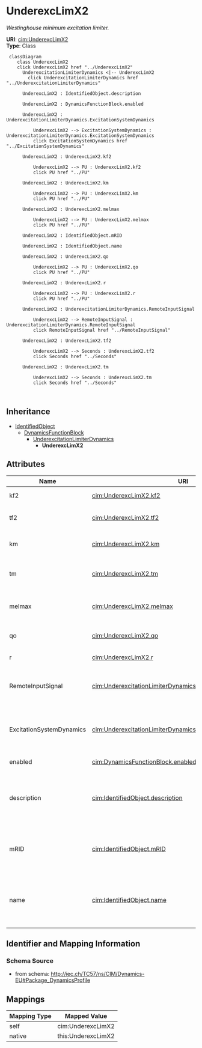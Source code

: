 # UnderexcLimX2


_<font color="#0f0f0f">Westinghouse minimum excitation limiter.</font>_





**URI**: [cim:UnderexcLimX2](http://iec.ch/TC57/CIM100#UnderexcLimX2)<br />
**Type**: Class




```mermaid
 classDiagram
    class UnderexcLimX2
    click UnderexcLimX2 href "../UnderexcLimX2"
      UnderexcitationLimiterDynamics <|-- UnderexcLimX2
        click UnderexcitationLimiterDynamics href "../UnderexcitationLimiterDynamics"
      
      UnderexcLimX2 : IdentifiedObject.description
        
      UnderexcLimX2 : DynamicsFunctionBlock.enabled
        
      UnderexcLimX2 : UnderexcitationLimiterDynamics.ExcitationSystemDynamics
        
          UnderexcLimX2 --> ExcitationSystemDynamics : UnderexcitationLimiterDynamics.ExcitationSystemDynamics
          click ExcitationSystemDynamics href "../ExcitationSystemDynamics"
        
      UnderexcLimX2 : UnderexcLimX2.kf2
        
          UnderexcLimX2 --> PU : UnderexcLimX2.kf2
          click PU href "../PU"
        
      UnderexcLimX2 : UnderexcLimX2.km
        
          UnderexcLimX2 --> PU : UnderexcLimX2.km
          click PU href "../PU"
        
      UnderexcLimX2 : UnderexcLimX2.melmax
        
          UnderexcLimX2 --> PU : UnderexcLimX2.melmax
          click PU href "../PU"
        
      UnderexcLimX2 : IdentifiedObject.mRID
        
      UnderexcLimX2 : IdentifiedObject.name
        
      UnderexcLimX2 : UnderexcLimX2.qo
        
          UnderexcLimX2 --> PU : UnderexcLimX2.qo
          click PU href "../PU"
        
      UnderexcLimX2 : UnderexcLimX2.r
        
          UnderexcLimX2 --> PU : UnderexcLimX2.r
          click PU href "../PU"
        
      UnderexcLimX2 : UnderexcitationLimiterDynamics.RemoteInputSignal
        
          UnderexcLimX2 --> RemoteInputSignal : UnderexcitationLimiterDynamics.RemoteInputSignal
          click RemoteInputSignal href "../RemoteInputSignal"
        
      UnderexcLimX2 : UnderexcLimX2.tf2
        
          UnderexcLimX2 --> Seconds : UnderexcLimX2.tf2
          click Seconds href "../Seconds"
        
      UnderexcLimX2 : UnderexcLimX2.tm
        
          UnderexcLimX2 --> Seconds : UnderexcLimX2.tm
          click Seconds href "../Seconds"
        
      
```





## Inheritance
* [IdentifiedObject](IdentifiedObject.md)
    * [DynamicsFunctionBlock](DynamicsFunctionBlock.md)
        * [UnderexcitationLimiterDynamics](UnderexcitationLimiterDynamics.md)
            * **UnderexcLimX2**



## Attributes


| Name | URI | Cardinality and Range | Description | Inheritance |
| ---  | --- | --- | --- | --- |
| kf2 | [cim:UnderexcLimX2.kf2](http://iec.ch/TC57/CIM100#UnderexcLimX2.kf2) | 1 <br />  [PU](PU.md)  | Differential gain (<i>K</i><i><sub>F2</sub></i>) | direct |
| tf2 | [cim:UnderexcLimX2.tf2](http://iec.ch/TC57/CIM100#UnderexcLimX2.tf2) | 1 <br />  [Seconds](Seconds.md)  | Differential time constant (<i>T</i><i><sub>F2</sub></i>) (&gt;= 0) | direct |
| km | [cim:UnderexcLimX2.km](http://iec.ch/TC57/CIM100#UnderexcLimX2.km) | 1 <br />  [PU](PU.md)  | Minimum excitation limit gain (<i>K</i><i><sub>M</sub></i>) | direct |
| tm | [cim:UnderexcLimX2.tm](http://iec.ch/TC57/CIM100#UnderexcLimX2.tm) | 1 <br />  [Seconds](Seconds.md)  | Minimum excitation limit time constant (<i>T</i><i><sub>M</sub></i>) (&gt;= 0... | direct |
| melmax | [cim:UnderexcLimX2.melmax](http://iec.ch/TC57/CIM100#UnderexcLimX2.melmax) | 1 <br />  [PU](PU.md)  | Minimum excitation limit value (<i>MELMAX</i>) | direct |
| qo | [cim:UnderexcLimX2.qo](http://iec.ch/TC57/CIM100#UnderexcLimX2.qo) | 1 <br />  [PU](PU.md)  | Excitation centre setting (<i>Q</i><i><sub>O</sub></i>) | direct |
| r | [cim:UnderexcLimX2.r](http://iec.ch/TC57/CIM100#UnderexcLimX2.r) | 1 <br />  [PU](PU.md)  | Excitation radius (<i>R</i>) | direct |
| RemoteInputSignal | [cim:UnderexcitationLimiterDynamics.RemoteInputSignal](http://iec.ch/TC57/CIM100#UnderexcitationLimiterDynamics.RemoteInputSignal) | 0..1 <br />  [RemoteInputSignal](RemoteInputSignal.md)  | Remote input signal used by this underexcitation limiter model | [UnderexcitationLimiterDynamics](UnderexcitationLimiterDynamics.md) |
| ExcitationSystemDynamics | [cim:UnderexcitationLimiterDynamics.ExcitationSystemDynamics](http://iec.ch/TC57/CIM100#UnderexcitationLimiterDynamics.ExcitationSystemDynamics) | 1 <br />  [ExcitationSystemDynamics](ExcitationSystemDynamics.md)  | Excitation system model with which this underexcitation limiter model is asso... | [UnderexcitationLimiterDynamics](UnderexcitationLimiterDynamics.md) |
| enabled | [cim:DynamicsFunctionBlock.enabled](http://iec.ch/TC57/CIM100#DynamicsFunctionBlock.enabled) | 1 <br />  boolean  | Function block used indicator | [DynamicsFunctionBlock](DynamicsFunctionBlock.md) |
| description | [cim:IdentifiedObject.description](http://iec.ch/TC57/CIM100#IdentifiedObject.description) | 0..1 <br />  string  | The description is a free human readable text describing or naming the object | [IdentifiedObject](IdentifiedObject.md) |
| mRID | [cim:IdentifiedObject.mRID](http://iec.ch/TC57/CIM100#IdentifiedObject.mRID) | 1 <br />  string  | Master resource identifier issued by a model authority | [IdentifiedObject](IdentifiedObject.md) |
| name | [cim:IdentifiedObject.name](http://iec.ch/TC57/CIM100#IdentifiedObject.name) | 0..1 <br />  string  | The name is any free human readable and possibly non unique text naming the o... | [IdentifiedObject](IdentifiedObject.md) |









## Identifier and Mapping Information







### Schema Source


* from schema: http://iec.ch/TC57/ns/CIM/Dynamics-EU#Package_DynamicsProfile





## Mappings

| Mapping Type | Mapped Value |
| ---  | ---  |
| self | cim:UnderexcLimX2 |
| native | this:UnderexcLimX2 |




